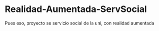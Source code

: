 # Realidad-Aumentada-ServSocial
Pues eso, proyecto se servicio social de la uni, con realidad aumentada
